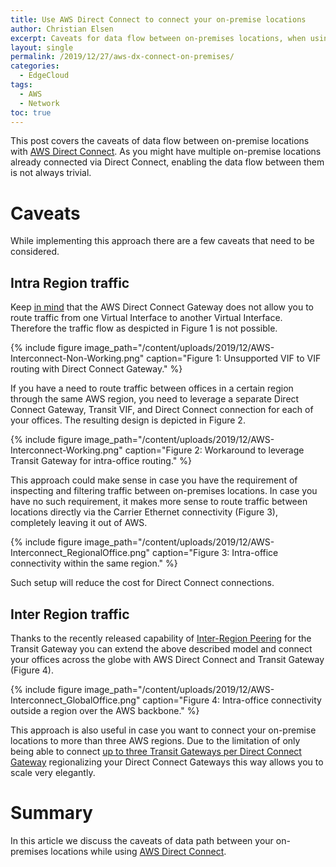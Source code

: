 ```yaml
---
title: Use AWS Direct Connect to connect your on-premise locations
author: Christian Elsen
excerpt: Caveats for data flow between on-premises locations, when using AWS with Direct Connect and Transit Gateway
layout: single
permalink: /2019/12/27/aws-dx-connect-on-premises/
categories:
  - EdgeCloud
tags:
  - AWS
  - Network
toc: true
---
```


This post covers the caveats of data flow between on-premise locations with [AWS Direct Connect](https://aws.amazon.com/directconnect/). As you might have multiple on-premise locations already connected via Direct Connect, enabling the data flow between them is not always trivial.

# Caveats

While implementing this approach there are a few caveats that need to be considered.

## Intra Region traffic

Keep [in mind](https://edge-cloud-net.web.app/2019/09/06/dx-gateway-deep-dive/) that the AWS Direct Connect Gateway does not allow you to route traffic from one Virtual Interface to another Virtual Interface. Therefore the traffic flow as despicted in Figure 1 is not possible.

{% include figure image_path="/content/uploads/2019/12/AWS-Interconnect-Non-Working.png" caption="Figure 1: Unsupported VIF to VIF routing with Direct Connect Gateway." %}

If you have a need to route traffic between offices in a certain region through the same AWS region, you need to leverage a separate Direct Connect Gateway, Transit VIF, and Direct Connect connection for each of your offices. The resulting design is depicted in Figure 2.  

{% include figure image_path="/content/uploads/2019/12/AWS-Interconnect-Working.png" caption="Figure 2: Workaround to leverage Transit Gateway for intra-office routing." %}

This approach could make sense in case you have the requirement of inspecting and filtering traffic between on-premises locations. In case you have no such requirement, it makes more sense to route traffic between locations directly via the Carrier Ethernet connectivity (Figure 3), completely leaving it out of AWS.

{% include figure image_path="/content/uploads/2019/12/AWS-Interconnect_RegionalOffice.png" caption="Figure 3: Intra-office connectivity within the same region." %}

Such setup will reduce the cost for Direct Connect connections.

## Inter Region traffic

Thanks to the recently released capability of [Inter-Region Peering](https://aws.amazon.com/about-aws/whats-new/2019/12/aws-transit-gateway-supports-inter-region-peering/) for the Transit Gateway you can extend the above described model and connect your offices across the globe with AWS Direct Connect and Transit Gateway (Figure 4).

{% include figure image_path="/content/uploads/2019/12/AWS-Interconnect_GlobalOffice.png" caption="Figure 4: Intra-office connectivity outside a region over the AWS backbone." %}

This approach is also useful in case you want to connect your on-premise locations to more than three AWS regions. Due to the limitation of only being able to connect [up to three Transit Gateways per Direct Connect Gateway](https://www.edge-cloud.net/2019/09/06/dx-gateway-deep-dive/) regionalizing your Direct Connect Gateways this way allows you to scale very elegantly.

# Summary

In this article we discuss the caveats of data path between your on-premises locations while using [AWS Direct Connect](https://aws.amazon.com/directconnect/).
